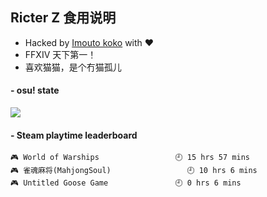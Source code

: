 ## Ricter Z 食用说明
- Hacked by [Imouto koko](https://osu.ppy.sh/users/7679162) with ❤️
- FFXIV 天下第一！
- 喜欢猫猫，是个冇猫孤儿

#### - osu! state
![](http://97.64.19.89:8080/api/v1/stat/4448675)

<!-- steam-box start -->
#### - Steam playtime leaderboard
```text
🎮 World of Warships                 🕘 15 hrs 57 mins
🎮 雀魂麻将(MahjongSoul)                 🕘 10 hrs 6 mins
🎮 Untitled Goose Game               🕘 0 hrs 6 mins
```
<!-- Powered by https://github.com/YouEclipse/steam-box . -->
<!-- steam-box end -->
